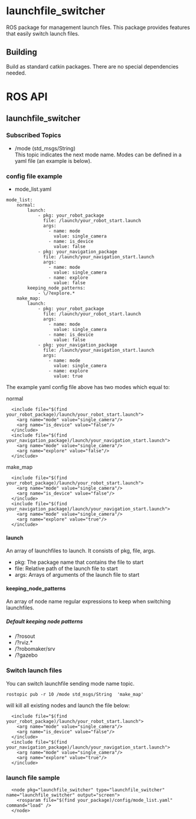 # launchfile_switcher
ROS package for management launch files. 
This package provides features that easily switch launch files.

## Building
Build as standard catkin packages. There are no special dependencies needed. 

# ROS API
## launchfile_switcher
### Subscribed Topics

- /mode (std_msgs/String)  
This topic indicates the next mode name. Modes can be defined in a yaml file (an example is below).


### config file example
- mode_list.yaml

```
mode_list:
    normal:
        launch:
            - pkg: your_robot_package
              file: /launch/your_robot_start.launch
              args:
                - name: mode
                  value: single_camera
                - name: is_device
                  value: false
            - pkg: your_navigation_package
              file: /launch/your_navigation_start.launch
              args:
                - name: mode
                  value: single_camera
                - name: explore
                  value: false
        keeping_node_patterns:
            - \/?explore.*
    make_map:
        launch:
            - pkg: your_robot_package
              file: /launch/your_robot_start.launch
              args:
                - name: mode
                  value: single_camera
                - name: is_device
                  value: false
            - pkg: your_navigation_package
              file: /launch/your_navigation_start.launch
              args:
                - name: mode
                  value: single_camera
                - name: explore
                  value: true
```

The example yaml config file above has two modes which equal to: 

normal
```
  <include file="$(find your_robot_package)/launch/your_robot_start.launch">
    <arg name="mode" value="single_camera"/>
    <arg name="is_device" value="false"/>
  </include>
  <include file="$(find your_navigation_package)/launch/your_navigation_start.launch">
    <arg name="mode" value="single_camera"/>
    <arg name="explore" value="false"/>
  </include>
```

make_map
```
  <include file="$(find your_robot_package)/launch/your_robot_start.launch">
    <arg name="mode" value="single_camera"/>
    <arg name="is_device" value="false"/>
  </include>
  <include file="$(find your_navigation_package)/launch/your_navigation_start.launch">
    <arg name="mode" value="single_camera"/>
    <arg name="explore" value="true"/>
  </include>
```
#### launch
An array of launchfiles to launch. It consists of pkg, file, args.
- pkg: The package name that contains the file to start
- file: Relative path of the launch file to start
- args: Arrays of arguments of the launch file to start

#### keeping_node_patterns
An array of node name regular expressions to keep when switching launchfiles. 

##### Default keeping node patterns
- \/?rosout
- \/?rviz.*
- \/?robomaker\/srv
- \/?gazebo


### Switch launch files
You can switch launchfile sending mode name topic.
```
rostopic pub -r 10 /mode std_msgs/String  'make_map'
```
will kill all existing nodes and launch the file below:
```
  <include file="$(find your_robot_package)/launch/your_robot_start.launch">
    <arg name="mode" value="single_camera"/>
    <arg name="is_device" value="false"/>
  </include>
  <include file="$(find your_navigation_package)/launch/your_navigation_start.launch">
    <arg name="mode" value="single_camera"/>
    <arg name="explore" value="true"/>
  </include>
```

### launch file sample
```
  <node pkg="launchfile_switcher" type="launchfile_switcher" name="launchfile_switcher" output="screen">
    <rosparam file="$(find your_package)/config/mode_list.yaml" command="load" />
  </node>
```
